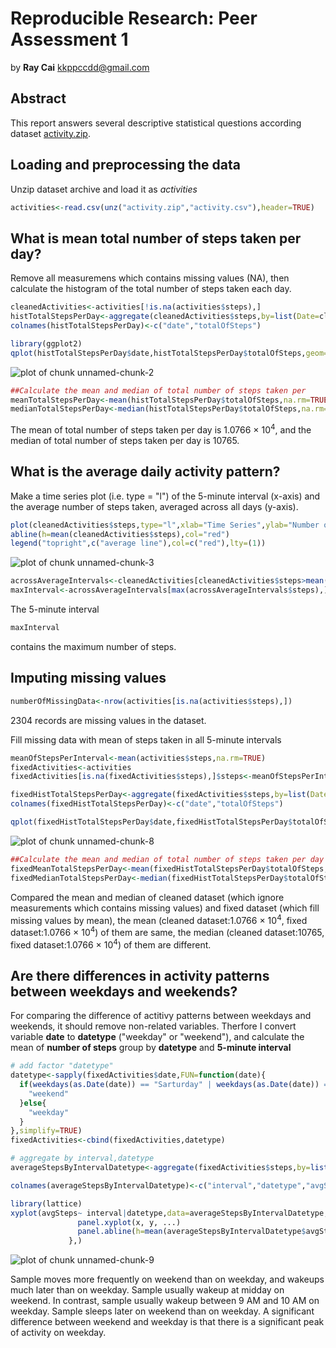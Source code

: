 # Reproducible Research: Peer Assessment 1
by **Ray Cai** [kkppccdd@gmail.com](mailto:kkppccdd@gmail.com)

## Abstract
This report answers several descriptive statistical questions according dataset [activity.zip](https://d396qusza40orc.cloudfront.net/repdata%2Fdata%2Factivity.zip).



## Loading and preprocessing the data
Unzip dataset archive and load it as *activities*

```r
activities<-read.csv(unz("activity.zip","activity.csv"),header=TRUE)
```


## What is mean total number of steps taken per day?
Remove all measuremens which contains missing values (NA), then calculate the histogram of the total number of steps taken each day.

```r
cleanedActivities<-activities[!is.na(activities$steps),]
histTotalStepsPerDay<-aggregate(cleanedActivities$steps,by=list(Date=cleanedActivities$date),FUN=sum)
colnames(histTotalStepsPerDay)<-c("date","totalOfSteps")

library(ggplot2)
qplot(histTotalStepsPerDay$date,histTotalStepsPerDay$totalOfSteps,geom="histogram",stat="identity",xlab="Date",ylab="Total number of steps",main="Total Number of Steps Taken Each Day")
```

![plot of chunk unnamed-chunk-2](figure/unnamed-chunk-2.png) 

```r
##Calculate the mean and median of total number of steps taken per
meanTotalStepsPerDay<-mean(histTotalStepsPerDay$totalOfSteps,na.rm=TRUE)
medianTotalStepsPerDay<-median(histTotalStepsPerDay$totalOfSteps,na.rm=TRUE)
```

The mean of total number of steps taken per day is 1.0766 &times; 10<sup>4</sup>, and the median of total number of steps taken per day is 10765.

## What is the average daily activity pattern?
Make a time series plot (i.e. type = "l") of the 5-minute interval (x-axis) and the average number of steps taken, averaged across all days (y-axis).

```r
plot(cleanedActivities$steps,type="l",xlab="Time Series",ylab="Number of Steps Taken", main="Time Series of 5-minute Interval")
abline(h=mean(cleanedActivities$steps),col="red")
legend("topright",c("average line"),col=c("red"),lty=(1))
```

![plot of chunk unnamed-chunk-3](figure/unnamed-chunk-3.png) 


```r
acrossAverageIntervals<-cleanedActivities[cleanedActivities$steps>mean(cleanedActivities$steps),]
maxInterval<-acrossAverageIntervals[max(acrossAverageIntervals$steps),]
```

The 5-minute interval 

```r
maxInterval
```
contains the maximum number of steps.
## Imputing missing values

```r
numberOfMissingData<-nrow(activities[is.na(activities$steps),])
```
2304 records are missing values in the dataset.

Fill missing data with mean of steps taken in all 5-minute intervals

```r
meanOfStepsPerInterval<-mean(activities$steps,na.rm=TRUE)
fixedActivities<-activities
fixedActivities[is.na(fixedActivities$steps),]$steps<-meanOfStepsPerInterval
```


```r
fixedHistTotalStepsPerDay<-aggregate(fixedActivities$steps,by=list(Date=fixedActivities$date),FUN=sum)
colnames(fixedHistTotalStepsPerDay)<-c("date","totalOfSteps")

qplot(fixedHistTotalStepsPerDay$date,fixedHistTotalStepsPerDay$totalOfSteps,geom="histogram",stat="identity",xlab="Date",ylab="Total number of steps",main="Total Number of Steps Taken Each Day (Fixed missing data)")
```

![plot of chunk unnamed-chunk-8](figure/unnamed-chunk-8.png) 

```r
##Calculate the mean and median of total number of steps taken per day
fixedMeanTotalStepsPerDay<-mean(fixedHistTotalStepsPerDay$totalOfSteps,na.rm=TRUE)
fixedMedianTotalStepsPerDay<-median(fixedHistTotalStepsPerDay$totalOfSteps,na.rm=TRUE)
```

Compared the mean and median of cleaned dataset (which ignore measurements which contains missing values) and fixed dataset (which fill missing values by mean), the mean (cleaned dataset:1.0766 &times; 10<sup>4</sup>, fixed dataset:1.0766 &times; 10<sup>4</sup>) of them are same, the median (cleaned dataset:10765, fixed dataset:1.0766 &times; 10<sup>4</sup>) of them are different.

## Are there differences in activity patterns between weekdays and weekends?
For comparing the difference of actitivy patterns between weekdays and weekends, it should remove non-related variables. Therfore I convert variable **date** to **datetype** ("weekday" or "weekend"), and calculate the mean of **number of steps** group by **datetype** and **5-minute interval**

```r
# add factor "datetype"
datetype<-sapply(fixedActivities$date,FUN=function(date){
  if(weekdays(as.Date(date)) == "Sarturday" | weekdays(as.Date(date)) == "Sunday"){
    "weekend"
  }else{
    "weekday"
  }
},simplify=TRUE)
fixedActivities<-cbind(fixedActivities,datetype)

# aggregate by interval,datetype
averageStepsByIntervalDatetype<-aggregate(fixedActivities$steps,by=list(interval=fixedActivities$interval,datetype=fixedActivities$datetype),FUN=mean)

colnames(averageStepsByIntervalDatetype)<-c("interval","datetype","avgSteps")

library(lattice)
xyplot(avgSteps~ interval|datetype,data=averageStepsByIntervalDatetype,xlab="interval",ylab="Number of steps",type="l",layout=c(1,2),panel = function(x, y, ...) {
               panel.xyplot(x, y, ...)
               panel.abline(h=mean(averageStepsByIntervalDatetype$avgSteps),col="red")
             },)
```

![plot of chunk unnamed-chunk-9](figure/unnamed-chunk-9.png) 

Sample moves more frequently on weekend than on weekday, and wakeups much later than on weekday. Sample usually wakeup at midday on weekend. In contrast, sample usually wakeup between 9 AM and 10 AM on weekday. Sample sleeps later on weekend than on weekday. A significant difference between weekend and weekday is that there is a significant peak of activity on weekday.
